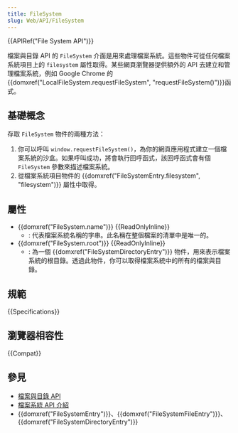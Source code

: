 ```yaml
---
title: FileSystem
slug: Web/API/FileSystem
---
```


{{APIRef("File System API")}}

檔案與目錄 API 的 `FileSystem` 介面是用來處理檔案系統。這些物件可從任何檔案系統項目上的 `filesystem` 屬性取得。某些網頁瀏覽器提供額外的 API 去建立和管理檔案系統，例如 Google Chrome 的{{domxref("LocalFileSystem.requestFileSystem", "requestFileSystem()")}}函式。

## 基礎概念

存取 `FileSystem` 物件的兩種方法：

1. 你可以呼叫 `window.requestFileSystem()`，為你的網頁應用程式建立一個檔案系統的沙盒。如果呼叫成功，將會執行回呼函式，該回呼函式會有個 `FileSystem` 參數來描述檔案系統。
2. 從檔案系統項目物件的 {{domxref("FileSystemEntry.filesystem", "filesystem")}} 屬性中取得。

## 屬性

- {{domxref("FileSystem.name")}} {{ReadOnlyInline}}
  - : 代表檔案系統名稱的字串。此名稱在整個檔案的清單中是唯一的。
- {{domxref("FileSystem.root")}} {{ReadOnlyInline}}
  - : 為一個 {{domxref("FileSystemDirectoryEntry")}} 物件，用來表示檔案系統的根目錄。透過此物件，你可以取得檔案系統中的所有的檔案與目錄。

## 規範

{{Specifications}}

## 瀏覽器相容性

{{Compat}}

## 參見

- [檔案與目錄 API](/zh-TW/docs/Web/API/File_and_Directory_Entries_API)
- [檔案系統 API 介紹](/zh-TW/docs/Web/API/File_and_Directory_Entries_API/Introduction)
- {{domxref("FileSystemEntry")}}、{{domxref("FileSystemFileEntry")}}、{{domxref("FileSystemDirectoryEntry")}}
